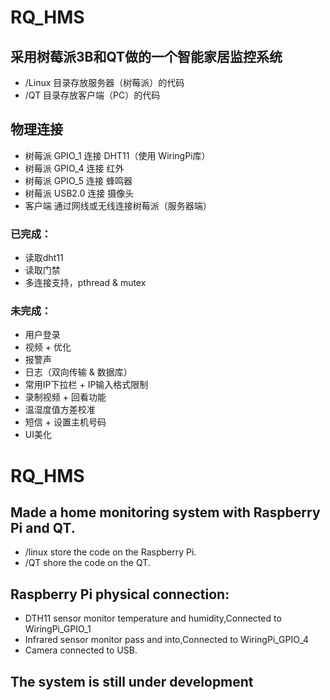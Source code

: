 # RQ_HMS
## 采用树莓派3B和QT做的一个智能家居监控系统

* /Linux 目录存放服务器（树莓派）的代码
* /QT 目录存放客户端（PC）的代码

## 物理连接

* 树莓派 GPIO_1 连接 DHT11（使用 WiringPi库）
* 树莓派 GPIO_4 连接 红外
* 树莓派 GPIO_5 连接 蜂鸣器
* 树莓派 USB2.0 连接 摄像头
* 客户端 通过网线或无线连接树莓派（服务器端）

### 已完成：

* 读取dht11
* 读取门禁
* 多连接支持，pthread & mutex

### 未完成：

* 用户登录
* 视频 + 优化
* 报警声
* 日志（双向传输 & 数据库）
* 常用IP下拉栏 + IP输入格式限制
* 录制视频 + 回看功能
* 温湿度值方差校准
* 短信 + 设置主机号码
* UI美化

# RQ_HMS
## Made a home monitoring system with Raspberry Pi and QT.

* /linux store the code on the Raspberry Pi.
* /QT shore the code on the QT.

## Raspberry Pi physical connection:

* DTH11 sensor monitor temperature and humidity,Connected to WiringPi_GPIO_1
* Infrared sensor monitor pass and into,Connected to WiringPi_GPIO_4
* Camera connected to USB.

## The system is still under development
